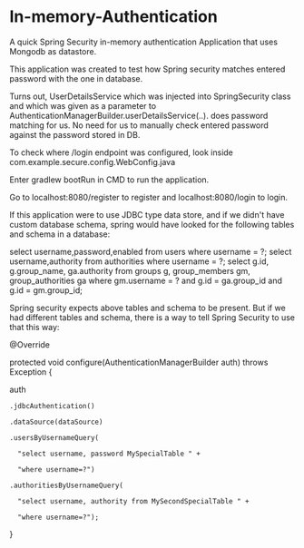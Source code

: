 # In-memory-Authentication

A quick Spring Security in-memory authentication Application that uses Mongodb as datastore.

This application was created to test how Spring security matches entered password with the one in database. 

Turns out, UserDetailsService which was injected into SpringSecurity class and 
which was given as a parameter to AuthenticationManagerBuilder.userDetailsService(..). does password matching for us.
No need for us to manually check entered password against the password stored in DB.

To check where /login endpoint was configured, look inside com.example.secure.config.WebConfig.java

Enter gradlew bootRun in CMD to run the application. 

Go to localhost:8080/register to register and localhost:8080/login to login. 

If this application were to use JDBC type data store, and if we didn't have custom database schema, spring would have looked for the following tables and schema in a database:

select username,password,enabled from users where username = ?;
select username,authority from authorities where username = ?;
select g.id, g.group_name, ga.authority from groups g, group_members gm, group_authorities ga where gm.username = ? and g.id = ga.group_id and g.id = gm.group_id;

Spring security expects above tables and schema to be present. But if we had different tables and schema, there is a way to tell Spring Security to use that this way:

@Override

protected void configure(AuthenticationManagerBuilder auth) throws Exception {

  auth
  
    .jdbcAuthentication()
  
    .dataSource(dataSource)
    
    .usersByUsernameQuery(
    
      "select username, password MySpecialTable " +
      
      "where username=?")
    
    .authoritiesByUsernameQuery(
    
      "select username, authority from MySecondSpecialTable " +
      
      "where username=?");
      
}
